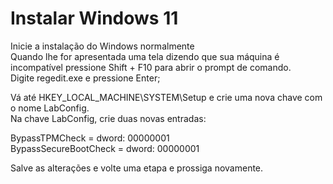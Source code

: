 
# Instalar Windows 11

Inicie a instalação do Windows normalmente  
Quando lhe for apresentada uma tela dizendo que sua máquina é incompatível pressione Shift + F10 para abrir o prompt de comando.  
Digite regedit.exe e pressione Enter;

Vá até HKEY_LOCAL_MACHINE\SYSTEM\Setup e crie uma nova chave com o nome LabConfig.  
Na chave LabConfig, crie duas novas entradas:

BypassTPMCheck = dword: 00000001  
BypassSecureBootCheck = dword: 00000001  

Salve as alterações e volte uma etapa e prossiga novamente.
